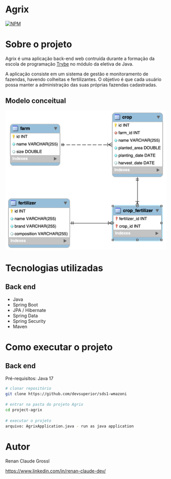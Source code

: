 # Agrix
[![NPM](https://img.shields.io/npm/l/react)](https://github.com/RenanClaude/project-agrix/blob/main/LICENSE) 

# Sobre o projeto

Agrix é uma aplicação back-end web contruída durante a formação da escola de programação [Trybe](https://www.betrybe.com/) no módulo da eletiva de Java.

A aplicação consiste em um sistema de gestão e monitoramento de fazendas, havendo colheitas e fertilizantes. O objetivo é que cada usuário possa manter a administração das suas próprias fazendas cadastradas. 

## Modelo conceitual
<img src="https://github.com/RenanClaude/assets/blob/main/agrix-tabelas.png" width=600>

# Tecnologias utilizadas
## Back end
- Java
- Spring Boot
- JPA / Hibernate
- Spring Data
- Spring Security
- Maven

# Como executar o projeto

## Back end
Pré-requisitos: Java 17

```bash
# clonar repositório
git clone https://github.com/devsuperior/sds1-wmazoni

# entrar na pasta do projeto Agrix
cd project-agrix

# executar o projeto
arquivo: AgrixApplication.java - run as java application
```

# Autor

Renan Claude Grossl

https://www.linkedin.com/in/renan-claude-dev/
